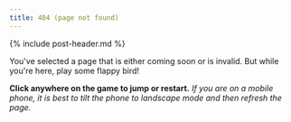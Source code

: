 ```yaml
---
title: 404 (page not found)
---
```


{% include post-header.md %}

You've selected a page that is either coming soon or is invalid. But while you're here, play some flappy bird!

**Click anywhere on the game to jump or restart.** *If you are on a mobile phone, it is best to tilt the phone to landscape mode and then refresh the page.*

<script src="https://jtiosue.github.io/pages/computerscience/media/flappybird.js"></script>
<div align="center" id="game"><canvas id="canvas"></canvas></div>
